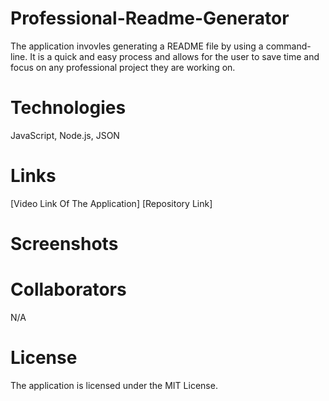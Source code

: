 # Professional-Readme-Generator

The application invovles generating a README file by using a command-line. It is a quick and easy process and allows for the user to save time and focus on any professional project they are working on. 

# Technologies

JavaScript, Node.js, JSON

# Links

[Video Link Of The Application]
[Repository Link]

# Screenshots


# Collaborators

N/A

# License

The application is licensed under the MIT License.

